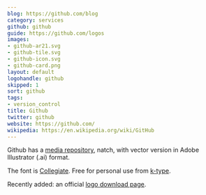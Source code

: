 ```yaml
---
blog: https://github.com/blog
category: services
github: github
guide: https://github.com/logos
images:
- github-ar21.svg
- github-tile.svg
- github-icon.svg
- github-card.png
layout: default
logohandle: github
skipped: 1
sort: github
tags:
- version_control
title: Github
twitter: github
website: https://github.com/
wikipedia: https://en.wikipedia.org/wiki/GitHub
---
```


Github has a [media repository](https://github.com/github/media), natch, with vector version in Adobe Illustrator \(.ai\) format.

The font is [Collegiate](http://www.myfonts.com/fonts/k-type/collegiate/?ref=vectorlogozone).  Free for personal use from [k-type](http://www.k-type.com/fonts/collegiate/).

Recently added: an official [logo download page](https://github.com/logos).
